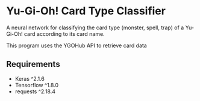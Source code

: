 # Yu-Gi-Oh! Card Type Classifier
A neural network for classifying the card type (monster, spell, trap) of a Yu-Gi-Oh! card according to its card name.

This program uses the YGOHub API to retrieve card data

## Requirements
- Keras ^2.1.6
- Tensorflow ^1.8.0
- requests ^2.18.4
